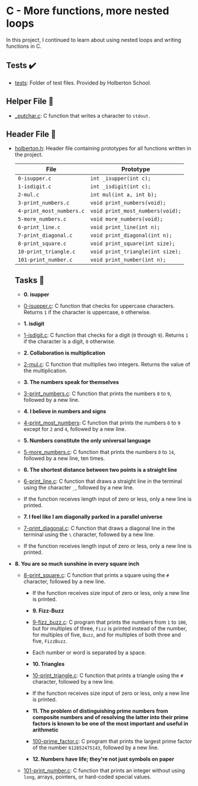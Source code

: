 # C - More functions, more nested loops

In this project, I continued to learn about using nested loops and writing functions in C.

## Tests :heavy_check_mark:

* [tests](./tests): Folder of test files. Provided by Holberton School.

## Helper File :raised_hands:

* [_putchar.c](./_putchar.c): C function that writes a character to `stdout`.

## Header File :file_folder:

* [holberton.h](./holberton.h): Header file containing prototypes for all functions written in the project.

    | File                     | Prototype                        |
    | ------------------------ | -------------------------------- |
    | `0-isupper.c`            | `int _isupper(int c);`           |
    | `1-isdigit.c`            | `int _isdigit(int c);`           |
    | `2-mul.c`                | `int mul(int a, int b);`         |
    | `3-print_numbers.c`      | `void print_numbers(void);`      |
    | `4-print_most_numbers.c` | `void print_most_numbers(void);` |
    | `5-more_numbers.c`       | `void more_numbers(void);`       |
    | `6-print_line.c`         | `void print_line(int n);`        |
    | `7-print_diagonal.c`     | `void print_diagonal(int n);`    |
    | `8-print_square.c`       | `void print_square(int size);`   |
    | `10-print_triangle.c`    | `void print_triangle(int size);` |
    | `101-print_number.c`     | `void print_number(int n);`      |

    ## Tasks :page_with_curl:

    * **0. isupper**
    * [0-isupper.c](./0-isupper.c): C function that checks for uppercase characters. Returns
    `1` if the character is uppercase, `0` otherwise.

    * **1. isdigit**
    * [1-isdigit.c](./1-isdigit.c): C function that checks for a digit (`0` through `9`).
    Returns `1` if the character is a digit, `0` otherwise.

    * **2. Collaboration is multiplication**
    * [2-mul.c](./2-mul.c): C function that multiplies two integers. Returns the value of
    the multiplication.

    * **3. The numbers speak for themselves**
    * [3-print_numbers.c](./3-print_numbers.c): C function that prints the numbers `0` to
    `9`, followed by a new line.

    * **4. I believe in numbers and signs**
    * [4-print_most_numbers](./4-print_most_numbers.c): C function that prints the numbers
    `0` to `9` except for `2` and `4`, followed by a new line.

    * **5. Numbers constitute the only universal language**
    * [5-more_numbers.c](./5-more_numbers.c): C function that prints the numbers `0` to
    `14`, followed by a new line, ten times.

    * **6. The shortest distance between two points is a straight line**
    * [6-print_line.c](./6-print_line.c): C function that draws a straight line in the terminal
    using the character `_`, followed by a new line.
    * If the function receives length input of zero or less, only a new line is printed.

    * **7. I feel like I am diagonally parked in a parallel universe**
    * [7-print_diagonal.c](./7-print_diagonal.c): C function that draws a diagonal
      line in the terminal using the `\` character, followed by a new line.
    * If the function receives length input of zero or less, only a new line is printed.

* **8. You are so much sunshine in every square inch**
  * [8-print_square.c](./8-print_square.c): C function that prints a square using the `#`
      character, followed by a new line.
      * If the function receives size input of zero or less, only a new line is printed.

      * **9. Fizz-Buzz**
      * [9-fizz_buzz.c](./9-fizz_buzz.c): C program that prints the numbers from `1` to
      `100`, but for multiples of three, `Fizz` is printed instead of the number, for
      multiples of five, `Buzz`, and for multiples of both three and five, `FizzBuzz`.
      * Each number or word is separated by a space.

      * **10. Triangles**
      * [10-print_triangle.c](./10-print_triangle.c): C function that prints a triangle using
      the `#` character, followed by a new line.
      * If the function receives size input of zero or less, only a new line is printed.

      * **11. The problem of distinguishing prime numbers from composite numbers and of resolving the latter into their prime factors is known to be one of the most important and useful in arithmetic**
      * [100-prime_factor.c](./100-prime_factor.c): C program that prints the largest prime factor
      of the number `612852475143`, followed by a new line.

      * **12. Numbers have life; they're not just symbols on paper**
  * [101-print_number.c](./101-print_number.c): C function that prints an integer without
  using `long`, arrays, pointers, or hard-coded special values.
